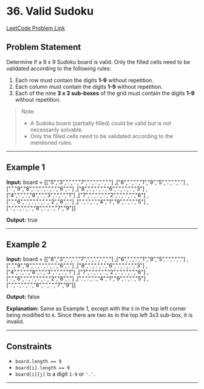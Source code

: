 # 36. Valid Sudoku

[LeetCode Problem Link](https://leetcode.com/problems/valid-sudoku/description/)

## Problem Statement
Determine if a 9 x 9 Sudoku board is valid. Only the filled cells need to be validated according to the following rules:

1. Each row must contain the digits **1-9** without repetition.
2. Each column must contain the digits **1-9** without repetition.
3. Each of the nine **3 x 3 sub-boxes** of the grid must contain the digits **1-9** without repetition.

> Note:
> - A Sudoku board (partially filled) could be valid but is not necessarily solvable.
> - Only the filled cells need to be validated according to the mentioned rules.

---

## Example 1
**Input:**
board =
[["5","3",".",".","7",".",".",".","."]
,["6",".",".","1","9","5",".",".","."]
,[".","9","8",".",".",".",".","6","."]
,["8",".",".",".","6",".",".",".","3"]
,["4",".",".","8",".","3",".",".","1"]
,["7",".",".",".","2",".",".",".","6"]
,[".","6",".",".",".",".","2","8","."]
,[".",".",".","4","1","9",".",".","5"]
,[".",".",".",".","8",".",".","7","9"]]

**Output:**
true

---

## Example 2
**Input:**
board =
[["8","3",".",".","7",".",".",".","."]
,["6",".",".","1","9","5",".",".","."]
,[".","9","8",".",".",".",".","6","."]
,["8",".",".",".","6",".",".",".","3"]
,["4",".",".","8",".","3",".",".","1"]
,["7",".",".",".","2",".",".",".","6"]
,[".","6",".",".",".",".","2","8","."]
,[".",".",".","4","1","9",".",".","5"]
,[".",".",".",".","8",".",".","7","9"]]


**Output:**
false

**Explanation:** Same as Example 1, except with the `5` in the top left corner being modified to `8`. Since there are two `8`s in the top left 3x3 sub-box, it is invalid.

---

## Constraints
- `board.length == 9`
- `board[i].length == 9`
- `board[i][j]` is a digit `1-9` or `'.'`.

---